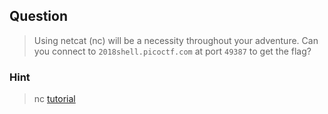 ## Question
>Using netcat (nc) will be a necessity throughout your adventure. Can you connect to `` 2018shell.picoctf.com `` at port `` 49387 `` to get the flag?

### Hint
>nc [tutorial](https://linux.die.net/man/1/nc)
